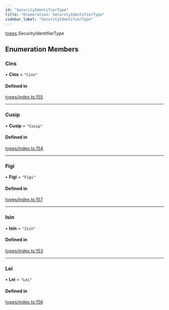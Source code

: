 ```yaml
---
id: "SecurityIdentifierType"
title: "Enumeration: SecurityIdentifierType"
sidebar_label: "SecurityIdentifierType"
---
```


[types](../../../modules/Types/Types.md).SecurityIdentifierType

## Enumeration Members

### Cins

• **Cins** = ``"Cins"``

#### Defined in

[types/index.ts:155](https://github.com/PolymeshAssociation/polymesh-sdk/blob/95e180d28/src/types/index.ts#L155)

___

### Cusip

• **Cusip** = ``"Cusip"``

#### Defined in

[types/index.ts:154](https://github.com/PolymeshAssociation/polymesh-sdk/blob/95e180d28/src/types/index.ts#L154)

___

### Figi

• **Figi** = ``"Figi"``

#### Defined in

[types/index.ts:157](https://github.com/PolymeshAssociation/polymesh-sdk/blob/95e180d28/src/types/index.ts#L157)

___

### Isin

• **Isin** = ``"Isin"``

#### Defined in

[types/index.ts:153](https://github.com/PolymeshAssociation/polymesh-sdk/blob/95e180d28/src/types/index.ts#L153)

___

### Lei

• **Lei** = ``"Lei"``

#### Defined in

[types/index.ts:156](https://github.com/PolymeshAssociation/polymesh-sdk/blob/95e180d28/src/types/index.ts#L156)
